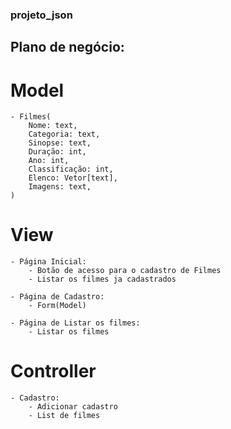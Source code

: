 ### projeto_json

## Plano de negócio:

# Model
    - Filmes(
        Nome: text,
        Categoria: text,
        Sinopse: text,
        Duração: int,
        Ano: int,
        Classificação: int,
        Elenco: Vetor[text],
        Imagens: text,
    )

# View
    - Página Inicial:
        - Botão de acesso para o cadastro de Filmes
        - Listar os filmes ja cadastrados

    - Página de Cadastro:
        - Form(Model)
    
    - Página de Listar os filmes:
        - Listar os filmes

# Controller
    - Cadastro:
        - Adicionar cadastro
        - List de filmes